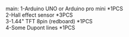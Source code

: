 main:
1-Arduino UNO or Arduino pro mini *1PCS  
2-Hall effect sensor *3PCS  
3-1.44" TFT 8pin (redboard) *1PCS  
4-Some Dupont lines *1PCS  
